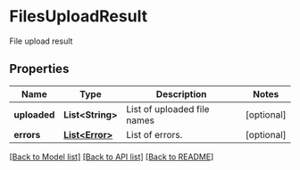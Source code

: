 ﻿
# FilesUploadResult
File upload result

## Properties
Name | Type | Description | Notes
------------ | ------------- | ------------- | -------------
**uploaded** | **List&lt;String&gt;** | List of uploaded file names | [optional]
**errors** | [**List&lt;Error&gt;**](Error.md) | List of errors. | [optional]


[[Back to Model list]](../../README.md#documentation-for-models) [[Back to API list]](../../README.md#documentation-for-api-endpoints) [[Back to README]](../../README.md)


